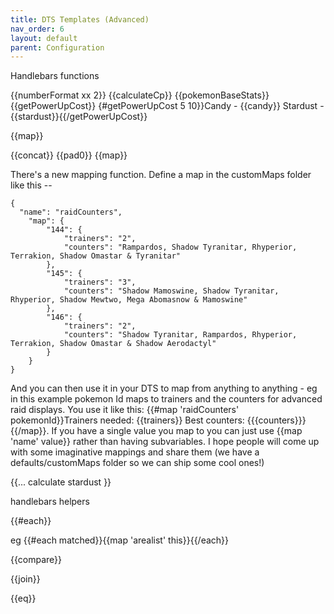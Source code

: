 ```yaml
---
title: DTS Templates (Advanced)
nav_order: 6
layout: default
parent: Configuration
---
```



Handlebars functions

{{numberFormat xx 2}}
{{calculateCp}}
{{pokemonBaseStats}}
{{getPowerUpCost}}
{#getPowerUpCost 5 10}}Candy - {{candy}} Stardust - {{stardust}}{{/getPowerUpCost}}

{{map}}

{{concat}}
{{pad0}}
{{map}}

There's a new mapping function.  Define a map in the customMaps folder like this --
```json5
{
  "name": "raidCounters",
    "map": {
        "144": {
            "trainers": "2",
            "counters": "Rampardos, Shadow Tyranitar, Rhyperior, Terrakion, Shadow Omastar & Tyranitar"
        },
        "145": {
            "trainers": "3",
            "counters": "Shadow Mamoswine, Shadow Tyranitar, Rhyperior, Shadow Mewtwo, Mega Abomasnow & Mamoswine"
        },
        "146": {
            "trainers": "2",
            "counters": "Shadow Tyranitar, Rampardos, Rhyperior, Terrakion, Shadow Omastar & Shadow Aerodactyl"
        }
    }
}
```
And you can then use it in your DTS to map from anything to anything - eg in this example pokemon Id maps to trainers and the counters for advanced raid displays.  You use it like this: {{#map 'raidCounters' pokemonId}}Trainers needed: {{trainers}} Best counters: {{{counters}}}{{/map}}. If you have a single value you map to you can just use {{map 'name' value}} rather than having subvariables.  I hope people will come up with some imaginative mappings and share them (we have a defaults/customMaps folder so we can ship some cool ones!)

{{... calculate stardust }}

handlebars helpers

{{#each}}

eg {{#each matched}}{{map 'arealist' this}}{{/each}}

{{compare}}


{{join}}

{{eq}}

